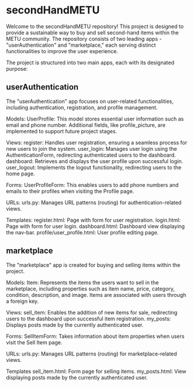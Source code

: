 # secondHandMETU
Welcome to the secondHandMETU repository! This project is designed to provide a sustainable way to buy and sell second-hand items within the METU community. The repository consists of two leading apps - "userAuthentication" and "marketplace," each serving distinct functionalities to improve the user experience.

The project is structured into two main apps, each with its designated purpose:

userAuthentication
--------------------------------------------------
The "userAuthentication" app focuses on user-related functionalities, including authentication, registration, and profile management.

Models:
UserProfile: This model stores essential user information such as email and phone number. Additional fields, like profile_picture, are implemented to support future project stages.

Views:
register: Handles user registration, ensuring a seamless process for new users to join the system.
user_login: Manages user login using the AuthenticationForm, redirecting authenticated users to the dashboard.
dashboard: Retrieves and displays the user profile upon successful login.
user_logout: Implements the logout functionality, redirecting users to the home page.

Forms:
UserProfileForm: This enables users to add phone numbers and emails to their profiles when visiting the Profile page.

URLs:
urls.py: Manages URL patterns (routing) for authentication-related views.

Templates: 
register.html: Page with form for user registration.
login.html: Page with form for user login.
dashboard.html: Dashboard view displaying the nav-bar.
profile/user_profile.html: User profile editing page.

marketplace
----------------------------------------------------

The "marketplace" app is created for buying and selling items within the project.

Models:
Item: Represents the items the users want to sell in the marketplace, including properties such as item name, price, category, condition, description, and image. Items are associated with users through a foreign key.

Views:
sell_item: Enables the addition of new items for sale, redirecting users to the dashboard upon successful item registration.
my_posts: Displays posts made by the currently authenticated user.

Forms:
SellItemForm:  Takes information about item properties when users visit the Sell Item page.

URLs:
urls.py: Manages URL patterns (routing) for marketplace-related views.

Templates
sell_item.html: Form page for selling items.
my_posts.html: View displaying posts made by the currently authenticated user.

